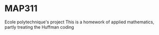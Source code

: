 # MAP311
Ecole polytechnique's project
This is a homework of applied mathematics, partly treating the Huffman coding 
